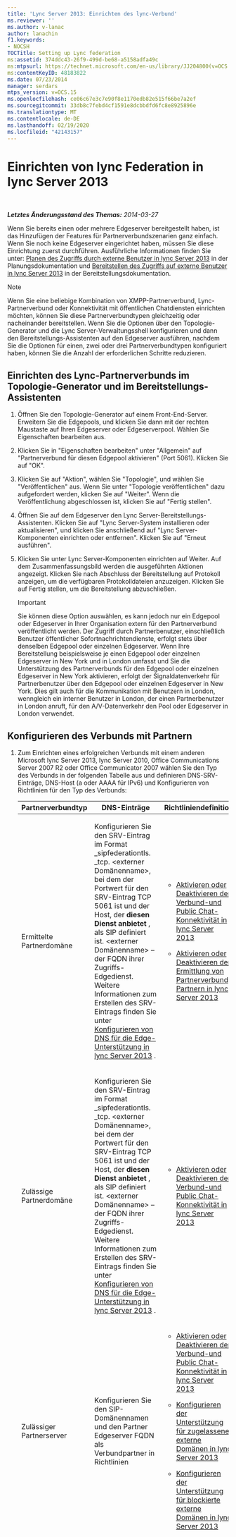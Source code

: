 ```yaml
---
title: 'Lync Server 2013: Einrichten des lync-Verbund'
ms.reviewer: ''
ms.author: v-lanac
author: lanachin
f1.keywords:
- NOCSH
TOCTitle: Setting up Lync federation
ms:assetid: 374ddc43-26f9-499d-be68-a5158adfa49c
ms:mtpsurl: https://technet.microsoft.com/en-us/library/JJ204800(v=OCS.15)
ms:contentKeyID: 48183822
ms.date: 07/23/2014
manager: serdars
mtps_version: v=OCS.15
ms.openlocfilehash: ce06c67e3c7e90f8e1170edb82e515f66be7a2ef
ms.sourcegitcommit: 33db8c7febd4cf1591e8dcbbdfd6fc8e8925896e
ms.translationtype: MT
ms.contentlocale: de-DE
ms.lasthandoff: 02/19/2020
ms.locfileid: "42143157"
---
```

<div data-xmlns="http://www.w3.org/1999/xhtml">

<div class="topic" data-xmlns="http://www.w3.org/1999/xhtml" data-msxsl="urn:schemas-microsoft-com:xslt" data-cs="http://msdn.microsoft.com/">

<div data-asp="https://msdn2.microsoft.com/asp">

# <a name="setting-up-lync-federation-in-lync-server-2013"></a>Einrichten von lync Federation in lync Server 2013

</div>

<div id="mainSection">

<div id="mainBody">

<span> </span>

_**Letztes Änderungsstand des Themas:** 2014-03-27_

Wenn Sie bereits einen oder mehrere Edgeserver bereitgestellt haben, ist das Hinzufügen der Features für Partnerverbundszenarien ganz einfach. Wenn Sie noch keine Edgeserver eingerichtet haben, müssen Sie diese Einrichtung zuerst durchführen. Ausführliche Informationen finden Sie unter: [Planen des Zugriffs durch externe Benutzer in lync Server 2013](lync-server-2013-planning-for-external-user-access.md) in der Planungsdokumentation und [Bereitstellen des Zugriffs auf externe Benutzer in lync Server 2013](lync-server-2013-deploying-external-user-access.md) in der Bereitstellungsdokumentation.

<div>


> [!NOTE]  
> Wenn Sie eine beliebige Kombination von XMPP-Partnerverbund, Lync-Partnerverbund oder Konnektivität mit öffentlichen Chatdiensten einrichten möchten, können Sie diese Partnerverbundtypen gleichzeitig oder nacheinander bereitstellen. Wenn Sie die Optionen über den Topologie-Generator und die Lync Server-Verwaltungsshell konfigurieren und dann den Bereitstellungs-Assistenten auf den Edgeserver ausführen, nachdem Sie die Optionen für einen, zwei oder drei Partnerverbundtypen konfiguriert haben, können Sie die Anzahl der erforderlichen Schritte reduzieren.



</div>

<div>

## <a name="setting-up-lync-federation-in-topology-builder-and-the-deployment-wizard"></a>Einrichten des Lync-Partnerverbunds im Topologie-Generator und im Bereitstellungs-Assistenten

1.  Öffnen Sie den Topologie-Generator auf einem Front-End-Server. Erweitern Sie die Edgepools, und klicken Sie dann mit der rechten Maustaste auf Ihren Edgeserver oder Edgeserverpool. Wählen Sie Eigenschaften bearbeiten aus.

2.  Klicken Sie in "Eigenschaften bearbeiten" unter "Allgemein" auf "Partnerverbund für diesen Edgepool aktivieren" (Port 5061). Klicken Sie auf "OK".

3.  Klicken Sie auf "Aktion", wählen Sie "Topologie", und wählen Sie "Veröffentlichen" aus. Wenn Sie unter "Topologie veröffentlichen" dazu aufgefordert werden, klicken Sie auf "Weiter". Wenn die Veröffentlichung abgeschlossen ist, klicken Sie auf "Fertig stellen".

4.  Öffnen Sie auf dem Edgeserver den Lync Server-Bereitstellungs-Assistenten. Klicken Sie auf "Lync Server-System installieren oder aktualisieren", und klicken Sie anschließend auf "Lync Server-Komponenten einrichten oder entfernen". Klicken Sie auf "Erneut ausführen".

5.  Klicken Sie unter Lync Server-Komponenten einrichten auf Weiter. Auf dem Zusammenfassungsbild werden die ausgeführten Aktionen angezeigt. Klicken Sie nach Abschluss der Bereitstellung auf Protokoll anzeigen, um die verfügbaren Protokolldateien anzuzeigen. Klicken Sie auf Fertig stellen, um die Bereitstellung abzuschließen.
    
    <div>
    

    > [!IMPORTANT]  
    > Sie können diese Option auswählen, es kann jedoch nur ein Edgepool oder Edgeserver in Ihrer Organisation extern für den Partnerverbund veröffentlicht werden. Der Zugriff durch Partnerbenutzer, einschließlich Benutzer öffentlicher Sofortnachrichtendienste, erfolgt stets über denselben Edgepool oder einzelnen Edgeserver. Wenn Ihre Bereitstellung beispielsweise je einen Edgepool oder einzelnen Edgeserver in New York und in London umfasst und Sie die Unterstützung des Partnerverbunds für den Edgepool oder einzelnen Edgeserver in New York aktivieren, erfolgt der Signaldatenverkehr für Partnerbenutzer über den Edgepool oder einzelnen Edgeserver in New York. Dies gilt auch für die Kommunikation mit Benutzern in London, wenngleich ein interner Benutzer in London, der einen Partnerbenutzer in London anruft, für den A/V-Datenverkehr den Pool oder Edgeserver in London verwendet.

    
    </div>

</div>

<div>

## <a name="configuring-federation-with-partners"></a>Konfigurieren des Verbunds mit Partnern

1.  Zum Einrichten eines erfolgreichen Verbunds mit einem anderen Microsoft lync Server 2013, lync Server 2010, Office Communications Server 2007 R2 oder Office Communicator 2007 wählen Sie den Typ des Verbunds in der folgenden Tabelle aus und definieren DNS-SRV-Einträge, DNS-Host (a oder AAAA für IPv6) und Konfigurieren von Richtlinien für den Typ des Verbunds:
    
    
    <table>
    <colgroup>
    <col style="width: 25%" />
    <col style="width: 25%" />
    <col style="width: 25%" />
    <col style="width: 25%" />
    </colgroup>
    <thead>
    <tr class="header">
    <th>Partnerverbundtyp</th>
    <th>DNS-Einträge</th>
    <th>Richtliniendefinition</th>
    <th>Hinweise</th>
    </tr>
    </thead>
    <tbody>
    <tr class="odd">
    <td><p>Ermittelte Partnerdomäne</p></td>
    <td><p>Konfigurieren Sie den SRV-Eintrag im Format _sipfederationtls. _tcp. &lt;externer Domänenname&gt;, bei dem der Portwert für den SRV-Eintrag TCP 5061 ist und der Host, der <strong>diesen Dienst anbietet</strong> , als SIP definiert ist. &lt;externer Domänenname&gt; – der FQDN ihrer Zugriffs-Edgedienst. Weitere Informationen zum Erstellen des SRV-Eintrags finden Sie unter <a href="lync-server-2013-configure-dns-for-edge-support.md">Konfigurieren von DNS für die Edge-Unterstützung in lync Server 2013</a> .</p></td>
    <td><ul>
    <li><p><a href="lync-server-2013-enable-or-disable-federation-and-public-im-connectivity.md">Aktivieren oder Deaktivieren der Verbund-und Public Chat-Konnektivität in lync Server 2013</a></p></li>
    <li><p><a href="lync-server-2013-enable-or-disable-discovery-of-federation-partners.md">Aktivieren oder Deaktivieren der Ermittlung von Partnerverbund Partnern in lync Server 2013</a></p></li>
    </ul></td>
    <td><p>In vorherigen Versionen wurde dieser Partnerverbundtyp als <strong>Offener erweiterter Partnerverbund</strong> definiert. Das Erstellen des SRV-Eintrags ist für diesen Partnerverbundtyp erforderlich und dient dazu, dass andere Partner Ihren Partnerverbund ermitteln können.</p></td>
    </tr>
    <tr class="even">
    <td><p>Zulässige Partnerdomäne</p></td>
    <td><p>Konfigurieren Sie den SRV-Eintrag im Format _sipfederationtls. _tcp. &lt;externer Domänenname&gt;, bei dem der Portwert für den SRV-Eintrag TCP 5061 ist und der Host, der <strong>diesen Dienst anbietet</strong> , als SIP definiert ist. &lt;externer Domänenname&gt; – der FQDN ihrer Zugriffs-Edgedienst. Weitere Informationen zum Erstellen des SRV-Eintrags finden Sie unter <a href="lync-server-2013-configure-dns-for-edge-support.md">Konfigurieren von DNS für die Edge-Unterstützung in lync Server 2013</a> .</p></td>
    <td><ul>
    <li><p><a href="lync-server-2013-enable-or-disable-federation-and-public-im-connectivity.md">Aktivieren oder Deaktivieren der Verbund-und Public Chat-Konnektivität in lync Server 2013</a></p></li>
    </ul></td>
    <td><p>In früheren Versionen wurde dieser Typ von Verbund als <strong>Erweiterter Verbund</strong>bezeichnet. Das Erstellen des SRV-Eintrags ist für diesen Partnerverbundtyp optional und dient dazu, dass andere Partner Ihren Partnerverbund ermitteln können. In diesem Fall handelt es sich natürlich um einen <strong>Offenen erweiterten Partnerverbund</strong> oder eine <strong>Ermittelte Partnerdomäne</strong></p></td>
    </tr>
    <tr class="odd">
    <td><p>Zulässiger Partnerserver</p></td>
    <td><p>Konfigurieren Sie den SIP-Domänennamen und den Partner Edgeserver FQDN als Verbundpartner in Richtlinien</p></td>
    <td><ul>
    <li><p><a href="lync-server-2013-enable-or-disable-federation-and-public-im-connectivity.md">Aktivieren oder Deaktivieren der Verbund-und Public Chat-Konnektivität in lync Server 2013</a></p></li>
    <li><p><a href="lync-server-2013-configure-support-for-allowed-external-domains.md">Konfigurieren der Unterstützung für zugelassene externe Domänen in lync Server 2013</a></p></li>
    <li><p><a href="lync-server-2013-configure-support-for-blocked-external-domains.md">Konfigurieren der Unterstützung für blockierte externe Domänen in lync Server 2013</a></p></li>
    </ul></td>
    <td><p>Dieser Partnerverbundtyp ist die Definition einer 1:1-Beziehung und lässt die Ermittlung anderer Verbundpartner nicht zu. Jeder Verbundpartner wird explizit konfiguriert. In vorherigen Versionen wurde dies als <strong>Direkter Partnerverbund</strong> bezeichnet.</p></td>
    </tr>
    <tr class="even">
    <td><p>Hostinganbieter und öffentlicher Chatanbieter</p></td>
    <td><p>Für diesen Partnerverbundtyp sind keine besonderen DNS-Anforderungen definiert.</p></td>
    <td><ul>
    <li><p><a href="lync-server-2013-enable-or-disable-federation-and-public-im-connectivity.md">Aktivieren oder Deaktivieren der Verbund-und Public Chat-Konnektivität in lync Server 2013</a></p></li>
    <li><p><a href="lync-server-2013-create-or-edit-public-sip-federated-providers.md">Erstellen oder Bearbeiten von öffentlichen SIP-Verbund Anbietern in lync Server 2013</a></p></li>
    <li><p><a href="lync-server-2013-create-or-edit-hosted-sip-federated-providers.md">Erstellen oder Bearbeiten von gehosteten SIP-Verbund Anbietern lync Server 2013</a></p></li>
    </ul></td>
    <td><p>Dieser Partnerverbundtyp definiert Dienste und Hostinganbieter, die Sie für Ihre Benutzer konfigurieren möchten. Zu den typischen Verwendungen gehört die Konfiguration für öffentliche Chatanbieter wie Windows Live Messenger, Yahoo! und AOL sowie Hosting-Anbieter wie lync Online und Office 365</p>
    <div>

    > [!IMPORTANT]  
    > <UL>
    > <LI>
    > <P>Seit dem 1. September 2012 ist die Microsoft lync Public Chat Connectivity-Benutzerabonnementlizenz ("PIC USL") nicht mehr für neue oder erneuerte Verträge verfügbar. Kunden mit aktiven Lizenzen können weiterhin mit Yahoo! zusammenarbeiten. Messenger, bis der Dienst das Datum heruntergefahren hat. Ein End-of-Life-Datum vom Juni 2014 für AOL und Yahoo! wurde angekündigt. Ausführliche Informationen finden Sie unter <A href="lync-server-2013-support-for-public-instant-messenger-connectivity.md">Support for Public Instant Messenger Connectivity in lync Server 2013</A>.</P>
    > <LI>
    > <P>Bei der PIC-USL handelt es sich um eine Abonnementlizenz pro Benutzer pro Monat, die für lync Server oder Office Communications Server für die Zusammensetzung mit Yahoo! erforderlich ist. Messenger. Die Fähigkeit von Microsoft, diesen Dienst bereitzustellen, wurde von der Unterstützung von Yahoo! abhängig gemacht, die zugrunde liegende Vereinbarung, für die die Rückabwicklung erfolgt.</P>
    > <LI>
    > <P>Lync ist mehr denn je ein leistungsfähiges Tool für die Verbindung zwischen verschiedenen Organisationen und mit Einzelpersonen auf der ganzen Welt. Für den Verbund mit Windows Live Messenger sind keine zusätzlichen Benutzer-/Gerätelizenzen außerhalb der lync-Standard-CAL erforderlich. Skype Federation wird dieser Liste hinzugefügt, sodass lync-Benutzer Hunderte Millionen von Benutzern mit Chat und VoIP erreichen können.</P></LI></UL>


    </div></td>
    </tr>
    </tbody>
    </table>


2.  Definieren und Konfigurieren von erforderlichen DNS-Hosteinträgen (A oder AAAA für IPv6) und DNS-SRV-Einträgen

3.  Definieren und konfigurieren Sie alle Richtlinien mithilfe der lync Server-Systemsteuerung oder mithilfe der lync Server-Verwaltungsshell und der entsprechenden Cmdlets. Ausführliche Informationen zu den lync Server-Verwaltungsshell-Cmdlets finden Sie unter [Verbund-und externer Zugriffs-Cmdlets in lync Server 2013](https://docs.microsoft.com/powershell/module/skype/)
    
    <div>
    

    > [!NOTE]  
    > Lync Room System (LRS) zeigt keine Verknüpfungsschaltfläche für Besprechungen an, die von Organisatoren in Partner-lync-Partnern gesendet werden. Damit ein Link zum besprechungsbeitritt auf dem LRS angezeigt wird, muss die sendende Organisation TNEF mithilfe des folgenden Cmdlets aktivieren:<BR><BR><CODE>New-RemoteDomain -DomainName Contoso.com -Name Contoso</CODE><BR><CODE>Set-RemoteDomain -Identity Contoso -TNEFEnabled $true</CODE><BR>Beachten Sie, dass dies nicht LRS-spezifisch ist. Outlook und lync würden auch in diesem Fall keine Verknüpfungs Verknüpfungen anzeigen, da MAPI-Eigenschaften nicht transportiert werden, aber im Fall von Outlook kann der Benutzer die Besprechungseinladung öffnen und auf die Besprechungs-URL klicken. Wenn TNEFEnabled auf true festgelegt ist Exchange 2013 keine MAPI-Eigenschaften einschließlich OnlineMeetingExternalLink, und die Schaltfläche beitreten wird in der Erinnerung angezeigt.

    
    </div>

</div>

<div>

## <a name="see-also"></a>Siehe auch


[Planung für SIP, XMPP-Partnerverbund und öffentliche Chatnachrichten in lync Server 2013](lync-server-2013-planning-for-sip-xmpp-federation-and-public-instant-messaging.md)  
[Verwalten des Verbunds und des externen Zugriffs auf lync Server 2013](lync-server-2013-managing-federation-and-external-access-to-lync-server-2013.md)  
  

</div>

</div>

<span> </span>

</div>

</div>

</div>

